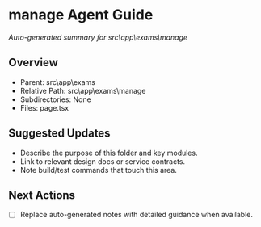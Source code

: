 ﻿# manage Agent Guide
*Auto-generated summary for src\app\exams\manage*

## Overview
- Parent: src\app\exams
- Relative Path: src\app\exams\manage
- Subdirectories: None
- Files: page.tsx

## Suggested Updates
- Describe the purpose of this folder and key modules.
- Link to relevant design docs or service contracts.
- Note build/test commands that touch this area.

## Next Actions
- [ ] Replace auto-generated notes with detailed guidance when available.
